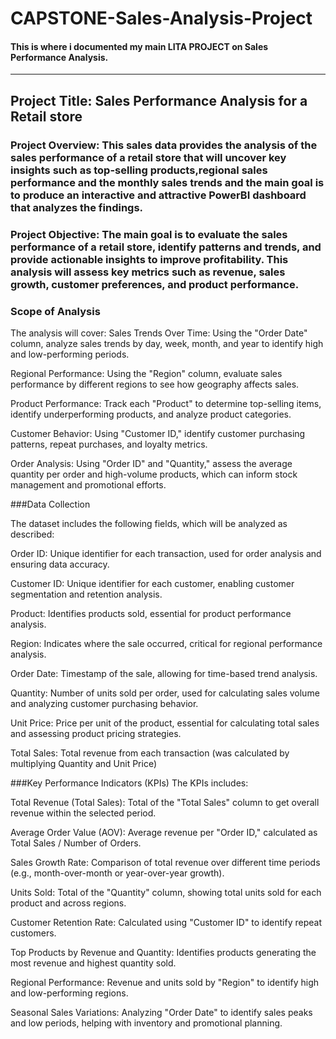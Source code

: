 # CAPSTONE-Sales-Analysis-Project
#### This is where i documented my main LITA PROJECT on Sales Performance Analysis.
---

## Project Title: Sales Performance Analysis for a Retail store 

### Project Overview: This sales data provides the analysis of the sales performance of a retail store that will uncover key insights such as top-selling products,regional sales performance and the monthly sales trends and the main goal is to produce an interactive and attractive PowerBI dashboard that analyzes the findings.


### Project Objective: The main goal is to evaluate the sales performance of a retail store, identify patterns and trends, and provide actionable insights to improve profitability. This analysis will assess key metrics such as revenue, sales growth, customer preferences, and product performance.

### Scope of Analysis

The analysis will cover:
Sales Trends Over Time: Using the "Order Date" column, analyze sales trends by day, week, month, and year to identify high and low-performing periods.

Regional Performance: Using the "Region" column, evaluate sales performance by different regions to see how geography affects sales.

Product Performance: Track each "Product" to determine top-selling items, identify underperforming products, and analyze product categories.

Customer Behavior: Using "Customer ID," identify customer purchasing patterns, repeat purchases, and loyalty metrics.

Order Analysis: Using "Order ID" and "Quantity," assess the average quantity per order and high-volume products, which can inform stock management and promotional efforts.


###Data Collection

The dataset includes the following fields, which will be analyzed as described:

Order ID: Unique identifier for each transaction, used for order analysis and ensuring data accuracy.

Customer ID: Unique identifier for each customer, enabling customer segmentation and retention analysis.

Product: Identifies products sold, essential for product performance analysis.

Region: Indicates where the sale occurred, critical for regional performance analysis.

Order Date: Timestamp of the sale, allowing for time-based trend analysis.

Quantity: Number of units sold per order, used for calculating sales volume and analyzing customer purchasing behavior.

Unit Price: Price per unit of the product, essential for calculating total sales and assessing product pricing strategies.

Total Sales: Total revenue from each transaction (was calculated by multiplying Quantity and Unit Price)

###Key Performance Indicators (KPIs)
The KPIs includes:

Total Revenue (Total Sales): Total of the "Total Sales" column to get overall revenue within the selected period.

Average Order Value (AOV): Average revenue per "Order ID," calculated as Total Sales / Number of Orders.

Sales Growth Rate: Comparison of total revenue over different time periods (e.g., month-over-month or year-over-year growth).

Units Sold: Total of the "Quantity" column, showing total units sold for each product and across regions.

Customer Retention Rate: Calculated using "Customer ID" to identify repeat customers.

Top Products by Revenue and Quantity: Identifies products generating the most revenue and highest quantity sold.

Regional Performance: Revenue and units sold by "Region" to identify high and low-performing regions.

Seasonal Sales Variations: Analyzing "Order Date" to identify sales peaks and low periods, helping with inventory and promotional planning. 



